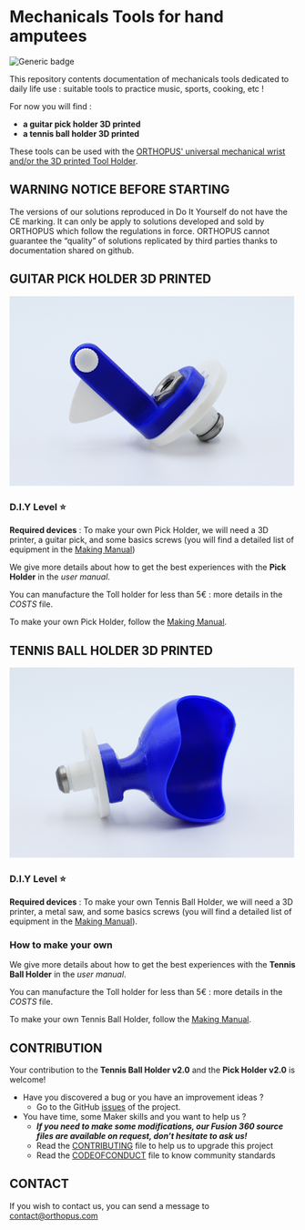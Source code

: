# Mechanicals Tools for hand amputees

![Generic badge](https://img.shields.io/badge/CE_Mark-NO-critical.svg)

This repository contents documentation of mechanicals tools dedicated to daily life use : suitable tools to practice music, sports, cooking, etc !

For now you will find : 

- **a guitar pick holder 3D printed**
- **a tennis ball holder 3D printed** 

These tools can be used with the [ORTHOPUS' universal mechanical wrist and/or the 3D printed Tool Holder](https://github.com/orthopus/01-wrist).


## WARNING NOTICE BEFORE STARTING

The versions of our solutions reproduced in Do It Yourself do not have the CE marking. It can only be apply to solutions developed and sold by ORTHOPUS which follow the regulations in force.
ORTHOPUS cannot guarantee the “quality” of solutions replicated by third parties thanks to documentation shared on github.


## GUITAR PICK HOLDER 3D PRINTED

<img src="https://github.com/orthopus/01-mechanicals-tools/blob/main/assets/Pick-holder_ORTHOPUS_3Dprinted.JPG" width="500"/>

### D.I.Y Level **⭐**


**Required devices** : To make your own Pick Holder, we will need a 3D printer, a guitar pick, and some basics screws (you will find a detailed list of equipment in the [Making Manual](https://github.com/orthopus/01-mechanicals-tools/blob/main/docs/PickHolder_making-manual.md))

We give more details about how to get the best experiences with the **Pick Holder** in the *user manual*.

You can manufacture the Toll holder for less than 5€ : more details in the *COSTS* file.

To make your own Pick Holder, follow the [Making Manual](https://github.com/orthopus/01-mechanicals-tools/blob/main/docs/PickHolder_making-manual.md).



## TENNIS BALL HOLDER 3D PRINTED

<img src="https://github.com/orthopus/01-mechanicals-tools/blob/main/assets/Tennis-Ball-Holder_ORTHOPUS_3Dprinted.JPG" width="500"/>

### D.I.Y Level **⭐**

**Required devices** : To make your own Tennis Ball Holder, we will need a 3D printer, a metal saw, and some basics screws (you will find a detailed list of equipment in the [Making Manual](https://github.com/orthopus/01-mechanicals-tools/blob/main/docs/PickHolder_making-manual.md)).
### How to make your own 

We give more details about how to get the best experiences with the **Tennis Ball Holder** in the *user manual*.

You can manufacture the Toll holder for less than 5€ : more details in the *COSTS* file.

To make your own Tennis Ball Holder, follow the [Making Manual](https://github.com/orthopus/01-mechanicals-tools/blob/main/docs/PickHolder_making-manual.md).


## CONTRIBUTION

Your contribution to the **Tennis Ball Holder v2.0** and the **Pick Holder v2.0** is welcome!

* Have you discovered a bug or you have an improvement ideas ?
  * Go to the GitHub [issues](https://github.com/orthopus/01-mechanicals-tools/issues) of the project.
* You have time, some Maker skills and you want to help us ?
  * ***If you need to make some modifications, our Fusion 360 source files are available on request, don’t hesitate to ask us!***
  * Read the [CONTRIBUTING](CONTRIBUTING‧md) file to help us to upgrade this project
  * Read the [CODEOFCONDUCT](CODEOFCONDUCT‧md) file to know community standards



## CONTACT

If you wish to contact us, you can send a message to contact@orthopus.com
